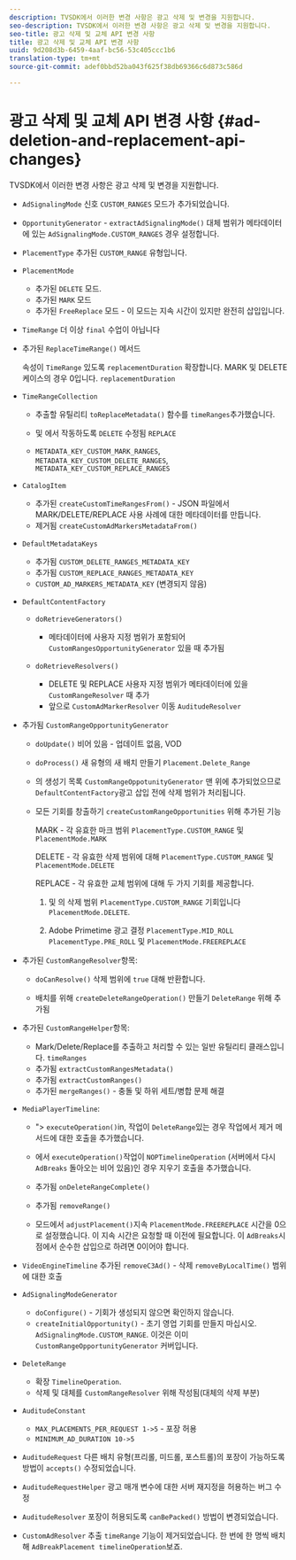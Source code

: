 ```yaml
---
description: TVSDK에서 이러한 변경 사항은 광고 삭제 및 변경을 지원합니다.
seo-description: TVSDK에서 이러한 변경 사항은 광고 삭제 및 변경을 지원합니다.
seo-title: 광고 삭제 및 교체 API 변경 사항
title: 광고 삭제 및 교체 API 변경 사항
uuid: 9d208d3b-6459-4aaf-bc56-53c405ccc1b6
translation-type: tm+mt
source-git-commit: adef0bbd52ba043f625f38db69366c6d873c586d

---
```



# 광고 삭제 및 교체 API 변경 사항 {#ad-deletion-and-replacement-api-changes}

TVSDK에서 이러한 변경 사항은 광고 삭제 및 변경을 지원합니다.

* `AdSignalingMode` 신호 `CUSTOM_RANGES` 모드가 추가되었습니다.

* `OpportunityGenerator`  - `extractAdSignalingMode()` 대체 범위가 메타데이터에 있는 `AdSignalingMode.CUSTOM_RANGES` 경우 설정합니다.

* `PlacementType` 추가된 `CUSTOM_RANGE` 유형입니다.

* `PlacementMode`

   * 추가된 `DELETE` 모드.
   * 추가된 `MARK` 모드
   * 추가된 `FreeReplace` 모드 - 이 모드는 지속 시간이 있지만 완전히 삽입입니다.

* `TimeRange` 더 이상 `final` 수업이 아닙니다

* 추가된 `ReplaceTimeRange()` 메서드

   속성이 `TimeRange` 있도록 `replacementDuration` 확장합니다. MARK 및 DELETE 케이스의 경우 0입니다. `replacementDuration`

* `TimeRangeCollection`

   * 추출할 유틸리티 `toReplaceMetadata()` 함수를 `timeRanges`추가했습니다.

   * 및 에서 작동하도록 `DELETE` 수정됨 `REPLACE`

   * `METADATA_KEY_CUSTOM_MARK_RANGES`, `METADATA_KEY_CUSTOM_DELETE_RANGES`, `METADATA_KEY_CUSTOM_REPLACE_RANGES`

* `CatalogItem`

   * 추가된 `createCustomTimeRangesFrom()` - JSON 파일에서 MARK/DELETE/REPLACE 사용 사례에 대한 메타데이터를 만듭니다.
   * 제거됨 `createCustomAdMarkersMetadataFrom()`

* `DefaultMetadataKeys`

   * 추가됨 `CUSTOM_DELETE_RANGES_METADATA_KEY`
   * 추가됨 `CUSTOM_REPLACE_RANGES_METADATA_KEY`
   * `CUSTOM_AD_MARKERS_METADATA_KEY` (변경되지 않음)

* `DefaultContentFactory`

   * `doRetrieveGenerators()`

      * 메타데이터에 사용자 지정 범위가 포함되어 `CustomRangesOpportunityGenerator` 있을 때 추가됨
   * `doRetrieveResolvers()`

      * DELETE 및 REPLACE 사용자 지정 범위가 메타데이터에 있을 `CustomRangeResolver` 때 추가
      * 앞으로 `CustomAdMarkerResolver` 이동 `AuditudeResolver`


* 추가됨 `CustomRangeOpportunityGenerator`

   * `doUpdate()` 비어 있음 - 업데이트 없음, VOD
   * `doProcess()` 새 유형의 새 배치 만들기 `Placement.Delete_Range`

   * 의 생성기 목록 `CustomRangeOppotunityGenerator` 맨 위에 추가되었으므로 `DefaultContentFactory`광고 삽입 전에 삭제 범위가 처리됩니다.

   * 모든 기회를 창출하기 `createCustomRangeOpportunities` 위해 추가된 기능

      MARK - 각 유효한 마크 범위 `PlacementType.CUSTOM_RANGE` 및 `PlacementMode.MARK`

      DELETE - 각 유효한 삭제 범위에 대해 `PlacementType.CUSTOM_RANGE` 및 `PlacementMode.DELETE`

      REPLACE - 각 유효한 교체 범위에 대해 두 가지 기회를 제공합니다.

      1. 및 의 삭제 범위 `PlacementType.CUSTOM_RANGE` 기회입니다 `PlacementMode.DELETE`.

      1. Adobe Primetime 광고 결정 `PlacementType.MID_ROLL` `PlacementType.PRE_ROLL` 및 `PlacementMode.FREEREPLACE`

* 추가된 `CustomRangeResolver`항목:

   * `doCanResolve()` 삭제 범위에 `true` 대해 반환합니다.

   * 배치를 위해 `createDeleteRangeOperation()` 만들기 `DeleteRange` 위해 추가됨

* 추가된 `CustomRangeHelper`항목:

   * Mark/Delete/Replace를 추출하고 처리할 수 있는 일반 유틸리티 클래스입니다. `timeRanges`
   * 추가됨 `extractCustomRangesMetadata()`
   * 추가됨 `extractCustomRanges()`
   * 추가된 `mergeRanges()` - 충돌 및 하위 세트/병합 문제 해결

* `MediaPlayerTimeline`:

   * &quot;> `executeOperation()`in, 작업이 `DeleteRange`있는 경우 작업에서 제거 메서드에 대한 호출을 추가했습니다.

   * 에서 `executeOperation()`작업이 `NOPTimelineOperation` (서버에서 다시 `AdBreaks` 돌아오는 비어 있음)인 경우 지우기 호출을 추가했습니다.

   * 추가됨 `onDeleteRangeComplete()`
   * 추가됨 `removeRange()`
   * 모드에서 `adjustPlacement()`지속 `PlacementMode.FREEREPLACE` 시간을 0으로 설정했습니다. 이 지속 시간은 요청할 때 이전에 필요합니다. 이 `AdBreaks`시점에서 순수한 삽입으로 하려면 0이어야 합니다.

* `VideoEngineTimeline` 추가된 `removeC3Ad()` - 삭제 `removeByLocalTime()` 범위에 대한 호출

* `AdSignalingModeGenerator`

   * `doConfigure()` - 기회가 생성되지 않으면 확인하지 않습니다.
   * `createInitialOpportunity()` - 초기 영업 기회를 만들지 마십시오. `AdSignalingMode.CUSTOM_RANGE`. 이것은 이미 `CustomRangeOpportunityGenerator` 커버입니다.

* `DeleteRange`

   * 확장 `TimelineOperation`.
   * 삭제 및 대체를 `CustomRangeResolver` 위해 작성됨(대체의 삭제 부분)

* `AuditudeConstant`

   * `MAX_PLACEMENTS_PER_REQUEST 1->5` - 포장 허용
   * `MINIMUM_AD_DURATION 10->5`

* `AuditudeRequest` 다른 배치 유형(프리롤, 미드롤, 포스트롤)의 포장이 가능하도록 방법이 `accepts()` 수정되었습니다.

* `AuditudeRequestHelper` 광고 매개 변수에 대한 서버 재지정을 허용하는 버그 수정

* `AuditudeResolver` 포장이 허용되도록 `canBePacked()` 방법이 변경되었습니다.

* `CustomAdResolver` 추출 `timeRange` 기능이 제거되었습니다. 한 번에 한 명씩 배치해 `AdBreakPlacement timelineOperation`보죠.

